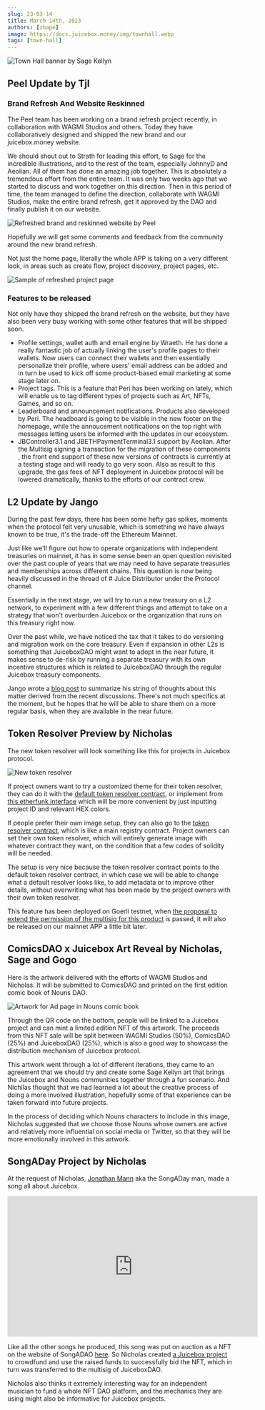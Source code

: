```yaml
---
slug: 23-03-14
title: March 14th, 2023
authors: [zhape]
image: https://docs.juicebox.money/img/townhall.webp
tags: [town-hall]
---
```


![Town Hall banner by Sage Kellyn](https://docs.juicebox.money/img/townhall.webp)

## Peel Update by Tjl

### Brand Refresh And Website Reskinned

The Peel team has been working on a brand refresh project recently, in collaboration with WAGMI Studios and others. Today they have collaboratively designed and shipped the new brand and our juicebox.money website.

We should shout out to Strath for leading this effort, to Sage for the incredible illustrations, and to the rest of the team, especially JohnnyD and Aeolian. All of them has done an amazing job together. This is absolutely a tremendous effort from the entire team. It was only two weeks ago that we started to discuss and work together on this direction. Then in this period of time, the team managed to define the direction, collaborate with WAGMI Studios, make the entire brand refresh, get it approved by the DAO and finally publish it on our website.

![Refreshed brand and reskinned website by Peel](refreshed_brand_website.png)

Hopefully we will get some comments and feedback from the community around the new brand refresh.

Not just the home page, literally the whole APP is taking on a very different look, in areas such as create flow, project discovery, project pages, etc.

![Sample of refreshed project page](project_cartjark.png)

### Features to be released

Not only have they shipped the brand refresh on the website, but they have also been very busy working with some other features that will be shipped soon.

- Profile settings, wallet auth and email engine by Wraeth. He has done a really fantastic job of actually linking the user's profile pages to their wallets. Now users can connect their wallets and then essentially personalize their profile, where users' email address can be added and in turn be used to kick off some product-based email marketing at some stage later on.
- Project tags. This is a feature that Peri has been working on lately, which will enable us to tag different types of projects such as Art, NFTs, Games, and so on.
- Leaderboard and announcement notifications. Products also developed by Peri. The headboard is going to be visible in the new footer on the homepage, while the annoucement notifications on the top right with messages letting users be informed with the updates in our ecosystem.
- JBController3.1 and JBETHPaymentTerminal3.1 support by Aeolian. After the Multisig signing a transaction for the migration of these components , the front end support of these new versions of contracts is currently at a testing stage and will ready to go very soon. Also as result to this upgrade, the gas fees of NFT deployment in Juicebox protocol will be lowered dramatically, thanks to the efforts of our contract crew.



## L2 Update by Jango

During the past few days, there has been some hefty gas spikes, moments when the protocol felt very unusable, which is something we have always known to be true, it's the trade-off the Ethereum Mainnet.

Just like we'll figure out how to operate organizations with independent treasuries on mainnet, it has in some sense been an open question revisited over the past couple of years that we may need to have separate treasuries and memberships across different chains. This question is now being heavily discussed in the thread of # Juice Distributor under the Protocol channel.

Essentially in the next stage, we will try to run a new treasury on a L2 network, to experiment with a few different things and attempt to take on a strategy that won't overburden Juicebox or the organization that runs on this treasury right now.

Over the past while, we have noticed the tax that it takes to do versioning and migration work on the core treasury. Even if expansion in other L2s is something that JuiceboxDAO might want to adopt in the near future, it makes sense to de-risk by running a separate treasury with its own incentive structures which is related to JuiceboxDAO through the regular Juicebox treasury components.

Jango wrote a [blog post](https://jango.eth.limo/03EDF541-0137-45F7-834B-B346DD0CEBD5/) to summarize his string of thoughts about this matter derived from the recent discussions. There's not much specifics at the moment, but he hopes that he will be able to share them on a more regular basis, when they are available in the near future.



## Token Resolver Preview by Nicholas

The new token resolver will look something like this for projects in Juicebox protocol.

![New token resolver](newtokenresolver.png)

If project owners want to try a customized theme for their token resolver, they can do it with the [default token resolver contract](https://goerli.etherscan.io/address/0x280dd5911677ADcA9411936F0EEA97510284f4a6#readContract),  or implement from [this etherfunk interface](https://goerli.etherfunk.io/address/0x280dd5911677ADcA9411936F0EEA97510284f4a6?fn=setTheme&args=%5B%22340%22%2C%22FF6B93%22%2C%22FFB3C7%22%2C%22FFB3C7%22%5D&run=1) which will be more convenient by just inputting project ID and relevant HEX colors.

If people prefer their own image setup, they can also go to the [token resolver contract](https://goerli.etherscan.io/address/0xd32Bbb759246FCFbe1cB17f8730051dd7e006D7c#readContract), which is like a main registry contract. Project owners can set their own token resolver, which will entirely generate image with whatever contract they want, on the condition that a few codes of solidity will be needed.

The setup is very nice because the token resolver contract points to the default token resolver contract, in which case we will be able to change what a default resolver looks like, to add metadata or to improve other details, without overwriting what has been made by the project owners with their own token resolver.

This feature has been deployed on Goerli testnet, when [the proposal to extend the permission of the multisig for this product](https://www.jbdao.org/p/356) is passed, it will also be released on our mainnet APP a little bit later.

## ComicsDAO x Juicebox Art Reveal by Nicholas, Sage and Gogo

Here is the artwork delivered with the efforts of WAGMI Studios and Nicholas. It will be submitted to ComicsDAO and printed on the first edition comic book of Nouns DAO.

![Artwork for Ad page in Nouns comic book](pool-party.png)

Through the QR code on the bottom, people will be linked to a Juicebox project and can mint a limited edition NFT of this artwork. The proceeds from this NFT sale will be split between WAGMI Studios (50%), ComicsDAO (25%) and JuiceboxDAO (25%), which is also a good way to showcase the distribution mechanism of Juicebox protocol.

This artwork went through a lot of different iterations, they came to an agreement that we should try and create some Sage Kellyn art that brings the Juicebox and Nouns communities together through a fun scenario. And NIchilas thought that we had learned a lot about the creative process of doing a more involved illustration, hopefully some of that experience can be taken forward into future projects.

In the process of deciding which Nouns characters to include in this image, Nicholas suggested that we choose those Nouns whose owners are active and relatively more influential on social media or Twitter, so that they will be more emotionally involved in this artwork.

## SongADay Project by Nicholas

At the request of Nicholas, [Jonathan Mann](https://twitter.com/songadaymann) aka the SongADay man, made a song all about Juicebox.

<iframe width="560" height="315" src="https://www.youtube.com/embed/uPIEcjbttWo" title="YouTube video player" frameborder="0" allow="accelerometer; autoplay; clipboard-write; encrypted-media; gyroscope; picture-in-picture; web-share" allowfullscreen></iframe>

Like all the other songs he produced, this song was put on auction as a NFT on the website of SongADAO [here](https://songaday.world/auction/5181/). So Nicholas created [a Juicebox project](https://juicebox.money/v2/p/455) to crowdfund and use the raised funds to successfully bid the NFT, which in turn was transferred to the multisig of JuiceboxDAO.

Nicholas also thinks it extremely interesting way for an independent musician to fund a whole NFT DAO platform, and the mechanics they are using might also be informative for Juicebox projects.



